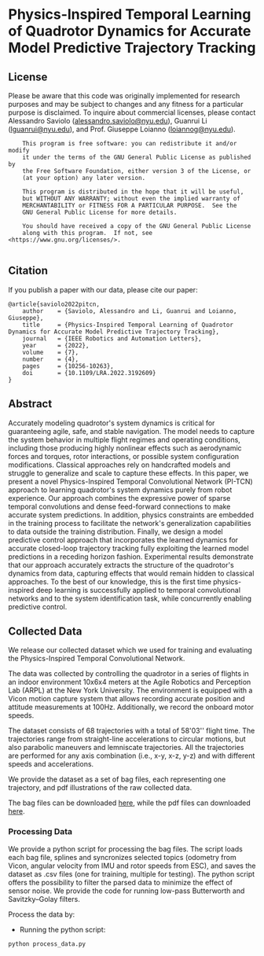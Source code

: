 # Physics-Inspired Temporal Learning of Quadrotor Dynamics for Accurate Model Predictive Trajectory Tracking

## License
Please be aware that this code was originally implemented for research purposes and may be subject to changes and any fitness for a particular purpose is disclaimed. To inquire about commercial licenses, please contact Alessandro Saviolo (alessandro.saviolo@nyu.edu), Guanrui Li (lguanrui@nyu.edu), and Prof. Giuseppe Loianno (loiannog@nyu.edu).
```
    This program is free software: you can redistribute it and/or modify
    it under the terms of the GNU General Public License as published by
    the Free Software Foundation, either version 3 of the License, or
    (at your option) any later version.

    This program is distributed in the hope that it will be useful,
    but WITHOUT ANY WARRANTY; without even the implied warranty of
    MERCHANTABILITY or FITNESS FOR A PARTICULAR PURPOSE.  See the
    GNU General Public License for more details.

    You should have received a copy of the GNU General Public License
    along with this program.  If not, see <https://www.gnu.org/licenses/>.
    
```

## Citation
If you publish a paper with our data, please cite our paper: 
```
@article{saviolo2022pitcn,
    author    = {Saviolo, Alessandro and Li, Guanrui and Loianno, Giuseppe},
    title     = {Physics-Inspired Temporal Learning of Quadrotor Dynamics for Accurate Model Predictive Trajectory Tracking},
    journal   = {IEEE Robotics and Automation Letters},
    year      = {2022},
    volume    = {7},
    number    = {4},
    pages     = {10256-10263},
    doi       = {10.1109/LRA.2022.3192609}
}
```

## Abstract
Accurately modeling quadrotor's system dynamics is critical for guaranteeing agile, safe, and stable navigation. The model needs to capture the system behavior in multiple flight regimes and operating conditions, including those producing highly nonlinear effects such as aerodynamic forces and torques, rotor interactions, or possible system configuration modifications. Classical approaches rely on handcrafted models and struggle to generalize and scale to capture these effects. In this paper, we present a novel Physics-Inspired Temporal Convolutional Network (PI-TCN) approach to learning quadrotor's system dynamics purely from robot experience. Our approach combines the expressive power of sparse temporal convolutions and dense feed-forward connections to make accurate system predictions. In addition, physics constraints are embedded in the training process to facilitate the network's generalization capabilities to data outside the training distribution. Finally, we design a model predictive control approach that incorporates the learned dynamics for accurate closed-loop trajectory tracking fully exploiting the learned model predictions in a receding horizon fashion. Experimental results demonstrate that our approach accurately extracts the structure of the quadrotor's dynamics from data, capturing effects that would remain hidden to classical approaches. To the best of our knowledge, this is the first time physics-inspired deep learning is successfully applied to temporal convolutional networks and to the system identification task, while concurrently enabling predictive control.

## Collected Data
We release our collected dataset which we used for training and evaluating the Physics-Inspired Temporal Convolutional Network.

The data was collected by controlling the quadrotor in a series of flights in an indoor environment 10x6x4 meters at the Agile Robotics and Perception Lab (ARPL) at the New York University.
The environment is equipped with a Vicon motion capture system that allows recording accurate position and attitude measurements at 100Hz. Additionally, we record the onboard motor speeds.

The dataset consists of 68 trajectories with a total of 58'03'' flight time.
The trajectories range from straight-line accelerations to circular motions, but also parabolic maneuvers and lemniscate trajectories. All the trajectories are performed for any axis combination (i.e., x-y, x-z, y-z) and with different speeds and accelerations.

We provide the dataset as a set of bag files, each representing one trajectory, and pdf illustrations of the raw collected data.

The bag files can be downloaded [here](https://drive.google.com/file/d/1b1PFSBlKTdrlTIurYNpTJWWEx1KIJzuR/view?usp=sharing), while the pdf files can downloaded [here](https://drive.google.com/file/d/1s7nSqATpCS849csSdkHNL0-VLZwdNzg4/view?usp=sharing).

### Processing Data
We provide a python script for processing the bag files.
The script loads each bag file, splines and syncronizes selected topics (odometry from Vicon, angular velocity from IMU and rotor speeds from ESC), and saves the dataset as .csv files (one for training, multiple for testing).
The python script offers the possibility to filter the parsed data to minimize the effect of sensor noise.
We provide the code for running low-pass Butterworth and Savitzky–Golay filters.

Process the data by:
- Running the python script:
```
python process_data.py
```
